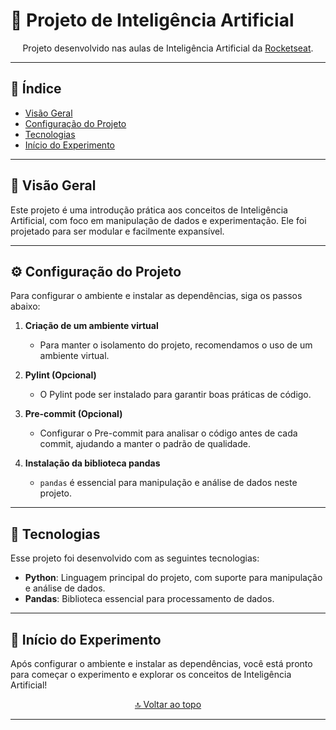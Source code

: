 # 🤖 Projeto de Inteligência Artificial

<p align="center">
    Projeto desenvolvido nas aulas de Inteligência Artificial da <a href="https://www.rocketseat.com.br">Rocketseat</a>.
</p>

---

## 📝 Índice

- [Visão Geral](#-visão-geral)
- [Configuração do Projeto](#-configuração-do-projeto)
- [Tecnologias](#-tecnologias)
- [Início do Experimento](#-início-do-experimento)

---

## 📌 Visão Geral

Este projeto é uma introdução prática aos conceitos de Inteligência Artificial, com foco em manipulação de dados e experimentação. Ele foi projetado para ser modular e facilmente expansível.

---

## ⚙️ Configuração do Projeto

Para configurar o ambiente e instalar as dependências, siga os passos abaixo:

1. **Criação de um ambiente virtual**  
   - Para manter o isolamento do projeto, recomendamos o uso de um ambiente virtual.

2. **Pylint (Opcional)**  
   - O Pylint pode ser instalado para garantir boas práticas de código.

3. **Pre-commit (Opcional)**  
   - Configurar o Pre-commit para analisar o código antes de cada commit, ajudando a manter o padrão de qualidade.

4. **Instalação da biblioteca pandas**  
   - `pandas` é essencial para manipulação e análise de dados neste projeto.

---

## 🚀 Tecnologias

Esse projeto foi desenvolvido com as seguintes tecnologias:

- **Python**: Linguagem principal do projeto, com suporte para manipulação e análise de dados.
- **Pandas**: Biblioteca essencial para processamento de dados.

---

## 🔬 Início do Experimento

Após configurar o ambiente e instalar as dependências, você está pronto para começar o experimento e explorar os conceitos de Inteligência Artificial!

<p align="center">
    <a href="#-tecnologias">🔝 Voltar ao topo</a>
</p>

---
